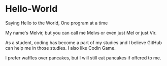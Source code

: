 # Hello-World
Saying Hello to the World, One program at a time

My name's Melvir, but you can call me Melvs or even just Mel or just Vir.

As a student, coding has become a part of my studies and I believe GitHub can help me in those studies. I also like Codin Game.

I prefer waffles over pancakes, but I will still eat pancakes if offered to me.
